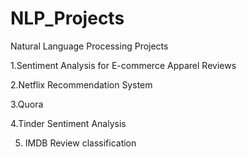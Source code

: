 # NLP_Projects
Natural Language Processing Projects

1.Sentiment Analysis for E-commerce Apparel Reviews

2.Netflix Recommendation System

3.Quora

4.Tinder Sentiment Analysis

5. IMDB Review classification
